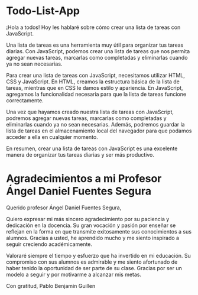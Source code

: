 # Todo-List-App
¡Hola a todos! Hoy les hablaré sobre cómo crear una lista de tareas con JavaScript.

Una lista de tareas es una herramienta muy útil para organizar tus tareas diarias. Con JavaScript, podemos crear una lista de tareas que nos permita agregar nuevas tareas, marcarlas como completadas y eliminarlas cuando ya no sean necesarias.

Para crear una lista de tareas con JavaScript, necesitamos utilizar HTML, CSS y JavaScript. En HTML, creamos la estructura básica de la lista de tareas, mientras que en CSS le damos estilo y apariencia. En JavaScript, agregamos la funcionalidad necesaria para que la lista de tareas funcione correctamente.

Una vez que hayamos creado nuestra lista de tareas con JavaScript, podremos agregar nuevas tareas, marcarlas como completadas y eliminarlas cuando ya no sean necesarias. Además, podremos guardar la lista de tareas en el almacenamiento local del navegador para que podamos acceder a ella en cualquier momento.

En resumen, crear una lista de tareas con JavaScript es una excelente manera de organizar tus tareas diarias y ser más productivo.
# Agradecimientos a mi Profesor Ángel Daniel Fuentes Segura
Querido profesor Ángel Daniel Fuentes Segura,

Quiero expresar mi más sincero agradecimiento por su paciencia y dedicación en la docencia. Su gran vocación y pasión por enseñar se reflejan en la forma en que transmite exitosamente sus conocimientos a sus alumnos. Gracias a usted, he aprendido mucho y me siento inspirado a seguir creciendo académicamente.

Valoraré siempre el tiempo y esfuerzo que ha invertido en mi educación. Su compromiso con sus alumnos es admirable y me siento afortunado de haber tenido la oportunidad de ser parte de su clase. Gracias por ser un modelo a seguir y por motivarme a alcanzar mis metas.

Con gratitud, Pablo Benjamin Guillen

